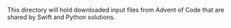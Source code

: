 This directory will hold downloaded input files from Advent of Code that are shared by Swift and Python solutions.